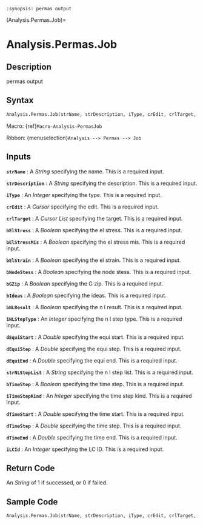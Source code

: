 ```{module} Analysis.Permas.Job()
:synopsis: permas output
```

(Analysis.Permas.Job)=

# Analysis.Permas.Job

## Description

permas output

## Syntax

```python
Analysis.Permas.Job(strName, strDescription, iType, crEdit, crlTarget, bElStress, bElStressMis, bElStrain, bNodeStess, bGZip, bIdeas, bNLResult, iNLStepType, dEquiStart, dEquiStep, dEquiEnd, strNLStepList, bTimeStep, iTimeStepKind, dTimeStart, dTimeStep, dTimeEnd, iLCId)
```

Macro: {ref}`Macro-Analysis-PermasJob`

Ribbon: {menuselection}`Analysis --> Permas --> Job`

## Inputs

**`strName`**
: A _String_ specifying the name. This is a required input.

**`strDescription`**
: A _String_ specifying the description. This is a required input.

**`iType`**
: An _Integer_ specifying the type. This is a required input.

**`crEdit`**
: A _Cursor_ specifying the edit. This is a required input.

**`crlTarget`**
: A _Cursor List_ specifying the target. This is a required input.

**`bElStress`**
: A _Boolean_ specifying the el stress. This is a required input.

**`bElStressMis`**
: A _Boolean_ specifying the el stress mis. This is a required input.

**`bElStrain`**
: A _Boolean_ specifying the el strain. This is a required input.

**`bNodeStess`**
: A _Boolean_ specifying the node stess. This is a required input.

**`bGZip`**
: A _Boolean_ specifying the G zip. This is a required input.

**`bIdeas`**
: A _Boolean_ specifying the ideas. This is a required input.

**`bNLResult`**
: A _Boolean_ specifying the n l result. This is a required input.

**`iNLStepType`**
: An _Integer_ specifying the n l step type. This is a required input.

**`dEquiStart`**
: A _Double_ specifying the equi start. This is a required input.

**`dEquiStep`**
: A _Double_ specifying the equi step. This is a required input.

**`dEquiEnd`**
: A _Double_ specifying the equi end. This is a required input.

**`strNLStepList`**
: A _String_ specifying the n l step list. This is a required input.

**`bTimeStep`**
: A _Boolean_ specifying the time step. This is a required input.

**`iTimeStepKind`**
: An _Integer_ specifying the time step kind. This is a required input.

**`dTimeStart`**
: A _Double_ specifying the time start. This is a required input.

**`dTimeStep`**
: A _Double_ specifying the time step. This is a required input.

**`dTimeEnd`**
: A _Double_ specifying the time end. This is a required input.

**`iLCId`**
: An _Integer_ specifying the LC ID. This is a required input.

## Return Code

An _String_ of 1 if successed, or 0 if failed.

## Sample Code

```python
Analysis.Permas.Job(strName, strDescription, iType, crEdit, crlTarget, bElStress, bElStressMis, bElStrain, bNodeStess, bGZip, bIdeas, bNLResult, iNLStepType, dEquiStart, dEquiStep, dEquiEnd, strNLStepList, bTimeStep, iTimeStepKind, dTimeStart, dTimeStep, dTimeEnd, iLCId)
```

